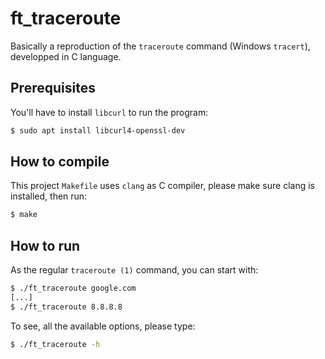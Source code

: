 ft_traceroute
=======

Basically a reproduction of the `traceroute` command (Windows `tracert`), developped in C language.

## Prerequisites

You'll have to install `libcurl` to run the program:
```sh
$ sudo apt install libcurl4-openssl-dev
```

## How to compile 

This project `Makefile` uses `clang` as C compiler, please make sure clang is installed,
then run:

```sh
$ make
```

## How to run

As the regular `traceroute (1)` command, you can start with:
```sh
$ ./ft_traceroute google.com
[...]
$ ./ft_traceroute 8.8.8.8
```

To see, all the available options, please type:

```sh
$ ./ft_traceroute -h
```
